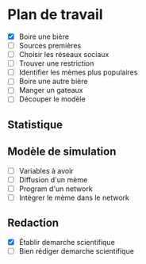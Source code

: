 # Plan de travail

- [X] Boire une bière
- [ ] Sources premières
- [ ] Choisir les réseaux sociaux
- [ ] Trouver une restriction
- [ ] Identifier les mèmes plus populaires
- [ ] Boire une autre bière
- [ ] Manger un gateaux
- [ ] Découper le modèle

## Statistique

## Modèle de simulation
- [ ] Variables à avoir
- [ ] Diffusion d'un mème
- [ ] Program d'un network 
- [ ] Intègrer le mème dans le network

## Redaction
- [X] Établir demarche scientifique
- [ ] Bien rédiger demarche scientifique
